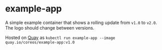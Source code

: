 # example-app

A simple example container that shows a rolling update from `v1.0` to `v2.0`. The logo should change between versions.

Hosted on [Quay](https://quay.io/repository/coreos/example-app) as `kubectl run example-app --image quay.io/coreos/example-app:v1.0`
